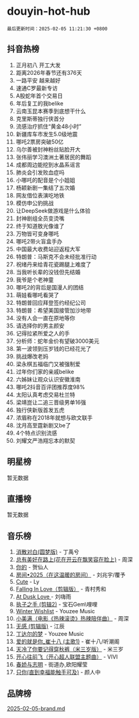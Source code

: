 # douyin-hot-hub

`最后更新时间：2025-02-05 11:21:30 +0800`

## 抖音热榜

1. 正月初八 开工大发
1. 距离2026年春节还有376天
1. 一路平安 越来越好
1. 速通C罗最新专访
1. A股蛇年首个交易日
1. 年后复工的我belike
1. 云南玉昆本赛季到底想干什么
1. 克里斯蒂独行侠首分
1. 流感治疗抓住“黄金48小时”
1. 新疆库车市发生5.0级地震
1. 哪吒2票房突破50亿
1. 乌尔善被封神粉丝贴脸开大
1. 张伟丽学习澳洲土著居民的舞蹈
1. 成都周边能挖到水晶系谣言
1. 肺炎会引发败血症吗
1. 小哪吒的配音是个小姐姐
1. 杨颖新剧一集结了五次婚
1. 网友借位表演吃地铁
1. 模仿申公豹挑战
1. 让DeepSeek做游戏是什么体验
1. 封神剧组全员变烫嘴
1. 终于知道敖光像谁了
1. 万物皆可变身哪吒
1. 哪吒2带火盲盒手办
1. 中国最大收费站迎返程大军
1. 特朗普：马斯克不会未经批准行动
1. 祝绪丹来给青花瓷踢腿上难度了
1. 当我听长辈的没钱但先结婚
1. 我爷是个老神童
1. 哪吒2的背后是国漫人的团结
1. 萌娃看哪吒看哭了
1. 特朗普回应拜登签约经纪公司
1. 特朗普：希望美国接管加沙地带
1. 没有人会一直在原地等你
1. 请选择你的男主颜安
1. 记得拉紧所爱之人的手
1. 分析师：蛇年金价有望破3000美元
1. 第一波领到压岁钱的已经花光了
1. 挑战爆改老妈
1. 梁永棋五福临门又被强制爱
1. 过年你们家的亲戚belike
1. 六姊妹让观众认识安徽淮南
1. 哪吒2抖音百评团推荐度98%
1. 太阳认真考虑交易杜兰特
1. 梁靖崑让二追三晋级男单16强
1. 独行侠新版首发五虎
1. 浓眉称在2018年就想与欧文联手
1. 沈月高至霆新剧又be了
1. 4个特点识别流感
1. 刘耀文严浩翔忘本的默契

## 明星榜

暂无数据

## 直播榜

暂无数据

## 音乐榜

1. [消散对白(圆梦版)](https://sf5-hl-cdn-tos.douyinstatic.com/obj/tos-cn-ve-2774/og4jB5I5IizzoZVAAAzWgBMAsMDWoArfwBOiFs) - 丁禹兮
1. [总有美好在路上(花在开云在飘笑容在脸上)](https://sf5-hl-cdn-tos.douyinstatic.com/obj/tos-cn-ve-2774/oU5u7NwtfBIvaNhoQBszOvAlRiAoiWAVVyBMq4) - 周深
1. [你的](https://sf5-hl-cdn-tos.douyinstatic.com/obj/tos-cn-ve-2774/oYuIeKf42jB7sEV6B2upMdpYAgfrQWj0FeRegh) - 贺仙人
1. [房间•2025（在这温暖的房间）](https://sf5-hl-cdn-tos.douyinstatic.com/obj/tos-cn-ve-2774/oMzJcnT8BgIetASeBfwfEeBQVNfACiCifhfZP7g) - 刘兆宇/覆予
1. [Cute](https://sf5-hl-cdn-tos.douyinstatic.com/obj/tos-cn-ve-2774/o4IbIzHWKAAB4wsS5qMBRiiAlEBGTpQRNfFvuo) - Ly
1. [Falling In Love（剪辑版）](https://sf5-hl-cdn-tos.douyinstatic.com/obj/tos-cn-ve-2774/o8ajpA8zzgBPahbBIO8AcKGBLJezFCRd1wfP9f) - 青村秀和
1. [ At Dusk  Love ](https://sf5-hl-cdn-tos.douyinstatic.com/obj/tos-cn-ve-2774/o8CrpCf5CaYgI4ZrtQgMQAFEfuGqNnRSDQAPBc) - 刘嗨雨
1. [执子之手 (剪辑2)](https://sf5-hl-cdn-tos.douyinstatic.com/obj/tos-cn-ve-2774/oUoZLQjCc31XzqsBnBQUNgeKtYPBcgbFDwtfcu) - 宝石Gem\哩哩
1. [Winter Wishlist](https://sf5-hl-cdn-tos.douyinstatic.com/obj/tos-cn-ve-2774/oIIgUOeamCFCVAzxN6MFRLIBlLGpUqQxeeHrLE) - Youzee Music
1. [小美满（电影《热辣滚烫》热辣陪伴曲）](https://sf5-hl-cdn-tos.douyinstatic.com/obj/tos-cn-ve-2774/o0GAn2lSgfZIDUgtevCGDQYnFg4CwnrBaxbTZL) - 周深
1. [无感 (剪辑版)](https://sf5-hl-cdn-tos.douyinstatic.com/obj/tos-cn-ve-2774/o0eIsUzJBDlQaQFC5OFlgbMEZC1TFYBftOBn6p) - 江辰
1. [丁达尔的梦](https://sf5-hl-cdn-tos.douyinstatic.com/obj/tos-cn-ve-2774/oMU3WirUZBVQkAC9ccG5P2IQirziZM2RTInUY) - Youzee Music
1. [爱的就是你_崔十八 (主歌1)](https://sf5-hl-cdn-tos.douyinstatic.com/obj/tos-cn-ve-2774/oI5BO5DhFZ6UTcNCnZaOCBLtZ7WIMQGfgnXf5E) - 崔十八/听潮阁
1. [天冷了你要记得穿秋裤（米三岁版）](https://sf5-hl-cdn-tos.douyinstatic.com/obj/tos-cn-ve-2774/oQlIwVIDWiZ6BQilAorS7MA0AgCkQDvcZAdm1) - 米三岁
1. [开心往前飞（开心超人联盟主题曲）](https://sf5-hl-cdn-tos.douyinstatic.com/obj/tos-cn-ve-2774/9d8fb7c82cf1421fb93a9fe925275e0a) - VIVI
1. [春娇与志明](https://sf5-hl-cdn-tos.douyinstatic.com/obj/tos-cn-ve-2774/e530d8fceb7044b39707d7f9ff54add1) - 街道办,欧阳耀莹
1. [只你(直到幸福能触手可及)](https://sf5-hl-cdn-tos.douyinstatic.com/obj/tos-cn-ve-2774/o0lBkRDzFTeaVSUz3ZZSCBVtZ5DIMQGfgmEAuE) - 颜人中

## 品牌榜

[2025-02-05-brand.md](2025-02-05-brand.md)
